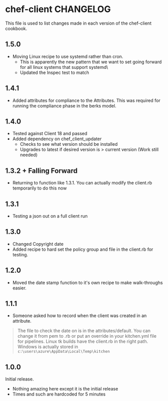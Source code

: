 # chef-client CHANGELOG

This file is used to list changes made in each version of the chef-client cookbook.

## 1.5.0

- Moving Linux recipe to use systemd rather than cron.
  - This is apparently the new pattern that we want to set going forward for all linux systems that support systemd\
  - Updated the Inspec test to match

## 1.4.1

- Added attributes for compliance to the Attributes. This was required for running the compliance phase in the berks model.

## 1.4.0

- Tested against Client 18 and passed
- Added dependency on chef_client_updater
  - Checks to see what version should be installed
  - Upgrades to latest if desired version is > current version (Work still needed)

## 1.3.2 + Falling Forward

- Returning to function like 1.3.1. You can actually modify the client.rb temporarily to do this now

## 1.3.1

- Testing a json out on a full client run

## 1.3.0

- Changed Copyright date
- Added recipe to hard set the policy group and file in the client.rb for testing.

## 1.2.0

- Moved the date stamp function to it's own recipe to make walk-throughs easier.

## 1.1.1

- Someone asked how to record when the client was created in an attribute.

> The file to check the date on is in the attributes/default. You can change it from pem to .rb or put an override in your kitchen.yml file for pipelines. Linux tk builds have the client.rb in the right path. Windows is actually stored in `c:\users\azure\AppData\Local\Temp\kitchen`

## 1.0.0

Initial release.

- Nothing amazing here except it is the initial release
- Times and such are hardcoded for 5 minutes
